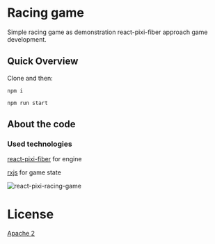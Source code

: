 # Racing game

Simple racing game as demonstration react-pixi-fiber approach game development.

## Quick Overview
Clone and then:

`npm i`

`npm run start`


## About the code
### Used technologies
[react-pixi-fiber](https://github.com/michalochman/react-pixi-fiber) for engine

[rxjs](https://github.com/ReactiveX/rxjs) for game state

![react-pixi-racing-game](https://github.com/TinkoffCreditSystems/react-pixi-racing-game/blob/master/demo-image.png "Game view")


# License

[Apache 2](https://github.com/TinkoffCreditSystems/react-pixi-racing-game/blob/master/LICENSE)

